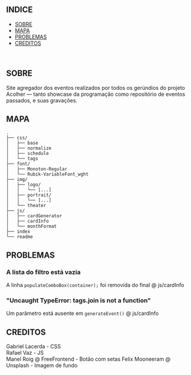 ## INDICE

* [SOBRE](#sobre)
* [MAPA](#mapa)
* [PROBLEMAS](#problemas)
* [CREDITOS](#creditos)
</br>

## SOBRE

Site agregador dos eventos realizados por todos os gerúndios do projeto Acolher — tanto showcase da programação como repositório de eventos passados, e suas gravações.

## MAPA

```
.
├── css/
│   ├── base
│   ├── normalize
│   ├── schedule
│   └── tags
├── font/
│   ├── Monoton-Regular
│   └── Rubik-VariableFont_wght
├── img/
│   ├── logo/
│   │   └── [...]
│   ├── portrait/
│   │   └── [...]
│   └── theater
├── js/
│   ├── cardGenerator
│   ├── cardInfo
│   └── monthFormat
├── index
└── readme
```

## PROBLEMAS

### A lista do filtro está vazia
A linha `populateComboBox(container);` foi removida do final @ js/cardInfo

### "Uncaught TypeError: tags.join is not a function"
Um parâmetro está ausente em `generateEvent()` @ js/cardInfo

## CREDITOS

Gabriel Lacerda - CSS</br>
Rafael Vaz - JS</br>
Manel Roig @ FreeFrontend - Botão com setas
Felix Mooneeram @ Unsplash - Imagem de fundo
